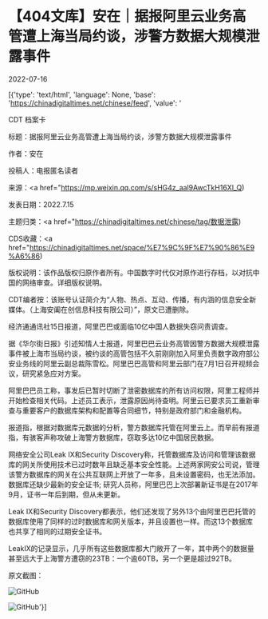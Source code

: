 # 【404文库】安在｜据报阿里云业务高管遭上海当局约谈，涉警方数据大规模泄露事件

2022-07-16

[{'type': 'text/html', 'language': None, 'base': 'https://chinadigitaltimes.net/chinese/feed', 'value': '

CDT 档案卡

标题：据报阿里云业务高管遭上海当局约谈，涉警方数据大规模泄露事件

作者：安在

投稿人：电报匿名读者

来源：<a href="https://mp.weixin.qq.com/s/sHG4z_aal9AwcTkH16Xl_Q)

发表日期：2022.7.15

主题归类：<a href="https://chinadigitaltimes.net/chinese/tag/数据泄露)

CDS收藏：<a href="https://chinadigitaltimes.net/space/%E7%9C%9F%E7%90%86%E9%A6%86)

版权说明：该作品版权归原作者所有。中国数字时代仅对原作进行存档，以对抗中国的网络审查。详细版权说明。





CDT编者按：该账号认证简介为“人物、热点、互动、传播，有内涵的信息安全新媒体。（上海安阖在创信息科技有限公司）”，原文已遭删除。

经济通通讯社15日报道，阿里巴巴或面临10亿中国人数据失窃问责调查。

据《华尔街日报》引述知情人士报道，阿里巴巴云业务高管因警方数据大规模泄露事件被上海市当局约谈，被约谈的高管包括不久前刚刚加入阿里负责数字政府部公安业务线的阿里云副总裁陈雪松。阿里巴巴高管和阿里云部门在7月1日召开视频会议，研究紧急应对方案。

阿里巴巴员工称，事发后已暂时切断了泄密数据库的所有访问权限，阿里工程师并开始检查相关代码。上述员工表示，泄露原因尚待查明。阿里云已要求员工重新审查与重要客户的数据库架构和配置等合同细节，特别是政府部门和金融机构。

报道指，根据对数据库元数据的分析，警方数据库托管在阿里云上。而早前有报道指，有骇客声称攻破上海警方数据库，窃取多达10亿中国居民数据。

网络安全公司Leak IX和Security Discovery称，托管数据库及访问和管理该数据库的网关所使用技术已过时数年且缺乏基本安全性能。上述两家网安公司说，管理该警方数据库的网关在公共互联网上开放了一年多，且未设置密码，也无法添加。数据库还缺少最新的安全证书; 研究人员称，阿里巴巴上次部署新证书是在2017年9月，证书一年后到期，但从未更新。

Leak IX和Security Discovery都表示，他们还发现了另外13个由阿里巴巴托管的数据库使用了同样的过时数据库和网关版本，并且设置也一样。而这13个数据库也共享了相同的过期安全证书。

LeakIX的记录显示，几乎所有这些数据库都大门敞开了一年，其中两个的数据量甚至远大于上海警方遭窃的23TB：一个逾60TB，另一个更是超过92TB。

原文截图：

![GitHub](https://chinadigitaltimes.net/chinese/files/2022/07/image-1657971492088-e1657971546436.png)

![GitHub](https://chinadigitaltimes.net/chinese/files/2022/07/image-1657971507787-e1657971570698.png)'}]
